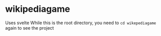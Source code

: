 # wikipediagame
Uses svelte
While this is the root directory, you need to `cd wikepediagame` again to see the project
